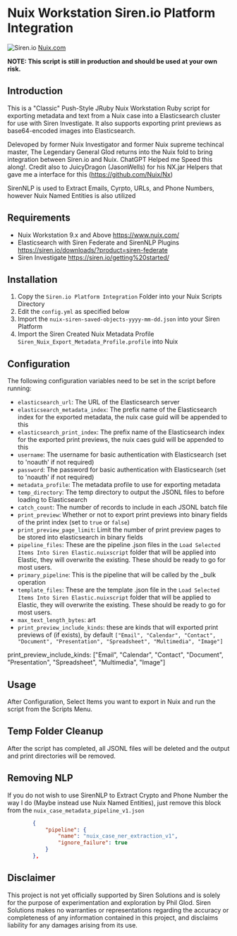 # Nuix Workstation Siren.io Platform Integration

![Siren.io](https://siren.io/wp-content/uploads/img-siren-logo-thumbnail.png)
[Nuix.com](https://www.google.com/url?sa%3Di%26url%3Dhttps%3A%2F%2Finvestors.nuix.com%2F%26psig%3DAOvVaw2fSec1jx3IAqBAPMJMtVPO%26ust%3D1682458028812000%26source%3Dimages%26cd%3Dvfe%26ved%3D0CBAQjRxqFwoTCNDbjNu6w_4CFQAAAAAdAAAAABAE)

**NOTE: This script is still in production and should be used at your own risk.**

## Introduction

This is a "Classic" Push-Style JRuby Nuix Workstation Ruby script for exporting metadata and text from a Nuix case into a Elasticsearch cluster for use with Siren Investigate.
It also supports exporting print previews as base64-encoded images into Elasticsearch.

Delevoped by former Nuix Investigator and former Nuix supreme techincal master, The Legendary General Glod returns into the Nuix fold to bring integration between Siren.io and Nuix. ChatGPT Helped me Speed this along!. Credit also to JuicyDragon (JasonWells) for his NX.jar Helpers that gave me a interface for this (<https://github.com/Nuix/Nx>)

SirenNLP is used to Extract Emails, Cyrpto, URLs, and Phone Numbers, however Nuix Named Entities is also utilized

## Requirements

- Nuix Workstation 9.x and Above <https://www.nuix.com/>
- Elasticsearch with Siren Federate and SirenNLP Plugins <https://siren.io/downloads/?product=siren-federate>
- Siren Investigate <https://siren.io/getting%20started/>

## Installation

1. Copy the `Siren.io Platform Integration` Folder into your Nuix Scripts Directory
2. Edit the `config.yml` as specified below
3. Import the `nuix-siren-saved-objects-yyyy-mm-dd.json` into your Siren Platform
4. Import the Siren Created Nuix Metadata Profile `Siren_Nuix_Export_Metadata_Profile.profile` into Nuix

## Configuration

The following configuration variables need to be set in the script before running:

- `elasticsearch_url`: The URL of the Elasticsearch server
- `elasticsearch_metadata_index`: The prefix name of the Elasticsearch index for the exported metadata, the nuix case guid will be appended to this
- `elasticsearch_print_index`: The prefix name of the Elasticsearch index for the exported print previews, the nuix caes guid will be appended to this
- `username`: The username for basic authentication with Elasticsearch (set to 'noauth' if not required)
- `password`: The password for basic authentication with Elasticsearch (set to 'noauth' if not required)
- `metadata_profile`: The metadata profile to use for exporting metadata
- `temp_directory`: The temp directory to output the JSONL files to before loading to Elasticsearch
- `catch_count`: The number of records to include in each JSONL batch file
- `print_preview`: Whether or not to export print previews into binary fields of the print index (set to `true` or `false`)
- `print_preview_page_limit`: Limit the number of print preview pages to be stored into elasticsearch in binary fields
- `pipeline_files`: These are the pipeline .json files in the `Load Selected Items Into Siren Elastic.nuixscript` folder that will be applied into Elastic, they will overwrite the existing. These should be ready to go for most users.
- `primary_pipeline`: This is the pipeline that will be called by the _bulk operation
- `template_files`: These are the template .json file in the `Load Selected Items Into Siren Elastic.nuixscript` folder that will be applied to Elastic, they will overwrite the existing. These should be ready to go for most users.
- `max_text_length_bytes`: art
- `print_preview_include_kinds`: these are kinds that will exported print previews of (if exists), by default `["Email", "Calendar", "Contact", "Document", "Presentation", "Spreadsheet", "Multimedia", "Image"]`

print_preview_include_kinds: ["Email", "Calendar", "Contact", "Document", "Presentation", "Spreadsheet", "Multimedia", "Image"]

## Usage

After Configuration, Select Items you want to export in Nuix and run the script from the Scripts Menu.

## Temp Folder Cleanup

After the script has completed, all JSONL files will be deleted and the output and print directories will be removed.

## Removing NLP

If you do not wish to use SirenNLP to Extract Crypto and Phone Number the way I do (Maybe instead use Nuix Named Entities), just remove this block from the `nuix_case_metadata_pipeline_v1.json`

```json
        {
            "pipeline": {
                "name": "nuix_case_ner_extraction_v1",
                "ignore_failure": true
            }
        },
```

## Disclaimer

This project is not yet officially supported by Siren Solutions and is solely for the purpose of experimentation and exploration by Phil Glod. Siren Solutions makes no warranties or representations regarding the accuracy or completeness of any information contained in this project, and disclaims liability for any damages arising from its use.
